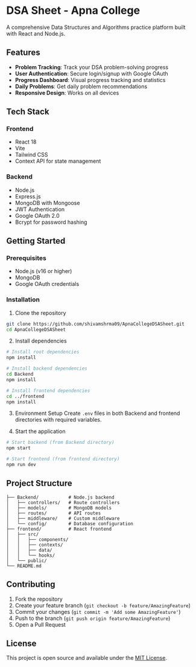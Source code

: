 # DSA Sheet - Apna College

A comprehensive Data Structures and Algorithms practice platform built with React and Node.js.

## Features

- **Problem Tracking**: Track your DSA problem-solving progress
- **User Authentication**: Secure login/signup with Google OAuth
- **Progress Dashboard**: Visual progress tracking and statistics
- **Daily Problems**: Get daily problem recommendations
- **Responsive Design**: Works on all devices

## Tech Stack

### Frontend
- React 18
- Vite
- Tailwind CSS
- Context API for state management

### Backend
- Node.js
- Express.js
- MongoDB with Mongoose
- JWT Authentication
- Google OAuth 2.0
- Bcrypt for password hashing

## Getting Started

### Prerequisites
- Node.js (v16 or higher)
- MongoDB
- Google OAuth credentials

### Installation

1. Clone the repository
```bash
git clone https://github.com/shivamshrma09/ApnaCollegeDSASheet.git
cd ApnaCollegeDSASheet
```

2. Install dependencies
```bash
# Install root dependencies
npm install

# Install backend dependencies
cd Backend
npm install

# Install frontend dependencies
cd ../frontend
npm install
```

3. Environment Setup
Create `.env` files in both Backend and frontend directories with required variables.

4. Start the application
```bash
# Start backend (from Backend directory)
npm start

# Start frontend (from frontend directory)
npm run dev
```

## Project Structure

```
├── Backend/           # Node.js backend
│   ├── controllers/   # Route controllers
│   ├── models/        # MongoDB models
│   ├── routes/        # API routes
│   ├── middleware/    # Custom middleware
│   └── config/        # Database configuration
├── frontend/          # React frontend
│   ├── src/
│   │   ├── components/
│   │   ├── contexts/
│   │   ├── data/
│   │   └── hooks/
│   └── public/
└── README.md
```

## Contributing

1. Fork the repository
2. Create your feature branch (`git checkout -b feature/AmazingFeature`)
3. Commit your changes (`git commit -m 'Add some AmazingFeature'`)
4. Push to the branch (`git push origin feature/AmazingFeature`)
5. Open a Pull Request

## License

This project is open source and available under the [MIT License](LICENSE).
